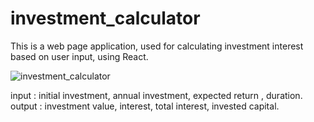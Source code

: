 # investment_calculator
This is a web page application, used for calculating investment interest based on user input, using React.

![investment_calculator](https://github.com/user-attachments/assets/8633d095-ab0f-49b6-bc1d-c018f4651c55)

input : initial investment, annual investment, expected return , duration.
output : investment value, interest, total interest, invested capital.
